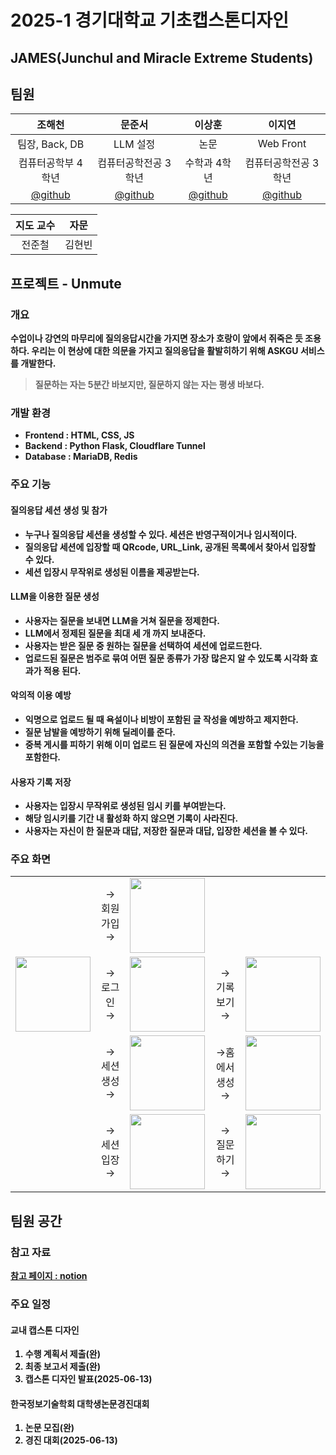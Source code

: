# 2025-1 경기대학교 기초캡스톤디자인
## <b>JAMES(Junchul and Miracle Extreme Students)

## 팀원
|조해천|문준서|이상훈|이지연|
|:---:|:---:|:---:|:---:|
|팀장, Back, DB|LLM 설정|논문|Web Front|
|컴퓨터공학부 4학년|컴퓨터공학전공 3학년|수학과 4학년|컴퓨터공학전공 3학년|
|[@github](https://www.github.com/dasfaf4464)|[@github](https://www.github.com/odpd09091)|[@github](https://www.github.com/KGU-LSH)|[@github](https://www.github.com/leejiyeoniya)|

|지도 교수|자문|
|:---:|:---:|
|전준철|김현빈|

## 프로젝트 - Unmute
### 개요
수업이나 강연의 마무리에 질의응답시간을 가지면 장소가 호랑이 앞에서 쥐죽은 듯 조용하다. 우리는 이 현상에 대한 의문을 가지고 질의응답을 활발히하기 위해 ASKGU 서비스를 개발한다.
> <b>질문하는 자는 5분간 바보지만, 질문하지 않는 자는 평생 바보다.

### 개발 환경
- Frontend : HTML, CSS, JS
- Backend : Python Flask, Cloudflare Tunnel
- Database : MariaDB, Redis

### 주요 기능

#### 질의응답 세션 생성 및 참가
- 누구나 질의응답 세션을 생성할 수 있다. 세션은 반영구적이거나 임시적이다.
- 질의응답 세션에 입장할 때 QRcode, URL_Link, 공개된 목록에서 찾아서 입장할 수 있다.
- 세션 입장시 무작위로 생성된 이름을 제공받는다.
#### LLM을 이용한 질문 생성
- 사용자는 질문을 보내면 LLM을 거쳐 질문을 정제한다.
- LLM에서 정제된 질문을 최대 세 개 까지 보내준다.
- 사용자는 받은 질문 중 원하는 질문을 선택하여 세션에 업로드한다.
- 업로드된 질문은 범주로 묶여 어떤 질문 종류가 가장 많은지 알 수 있도록 시각화 효과가 적용 된다. 
#### 악의적 이용 예방
- 익명으로 업로드 될 때 욕설이나 비방이 포함된 글 작성을 예방하고 제지한다.
- 질문 남발을 예방하기 위해 딜레이를 준다.
- 중복 게시를 피하기 위해 이미 업로드 된 질문에 자신의 의견을 포함할 수있는 기능을 포함한다.
#### 사용자 기록 저장
- 사용자는 입장시 무작위로 생성된 임시 키를 부여받는다.
- 해당 임시키를 기간 내 활성화 하지 않으면 기록이 사라진다.
- 사용자는 자신이 한 질문과 대답, 저장한 질문과 대답, 입장한 세션을 볼 수 있다.

### 주요 화면
||||||
|:---:|:---:|:---:|:---:|:---:|
||→ 회원 가입 →|<img src="https://github.com/user-attachments/assets/0c8177d2-e7d4-4971-aa14-541bcda3c5ec" width="auto" height="120">|||
|<img src="https://github.com/user-attachments/assets/076cc23a-f52a-4a93-b92b-87ac4229a904" width="auto" height="120">|→ 로그인 →|<img src="https://github.com/user-attachments/assets/f7ddfc5e-6e18-4f66-bb74-8573fd7fadd6" width="auto" height="120">|→ 기록 보기 →|<img src="https://github.com/user-attachments/assets/b10c17b8-006f-4bd7-8a35-983df62b27bb" width="auto" height="120">|
||→ 세션 생성→|<img src="https://github.com/user-attachments/assets/6a92046e-8823-4f81-88dd-f1af91b1c24d" width="auto" height="120">|→홈에서 생성→|<img src="https://github.com/user-attachments/assets/a4d26eb7-6a5e-40c4-88ba-ea54109d68b6" width="auto" height="120">|
||→ 세션 입장 →|<img src="https://github.com/user-attachments/assets/c64ab907-c2b0-4737-8bac-81d127e79627" width="auto" height="120">|→ 질문하기 →|<img src="https://github.com/user-attachments/assets/4ea0ebb2-4cac-4362-8f0e-6f5192e26bd4" width="auto" height="120">|

## 팀원 공간
### 참고 자료
[참고 페이지 : notion](https://cerulean-transport-2a9.notion.site/AI-1ad265623d0780fab864febae640a97a?pvs=74)

### 주요 일정
#### 교내 캡스톤 디자인
1. 수행 계획서 제출(완)
2. 최종 보고서 제출(완)
3. 캡스톤 디자인 발표(2025-06-13)
#### 한국정보기술학회 대학생논문경진대회
1. 논문 모집(완)
2. 경진 대회(2025-06-13)
